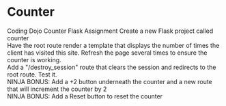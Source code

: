 # Counter
Coding Dojo Counter Flask Assignment
Create a new Flask project called counter  
Have the root route render a template that displays the number of times the client has visited this site. Refresh the page several times to ensure the counter is working.  
Add a "/destroy_session" route that clears the session and redirects to the root route. Test it.  
NINJA BONUS: Add a +2 button underneath the counter and a new route that will increment the counter by 2  
NINJA BONUS: Add a Reset button to reset the counter
